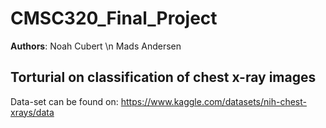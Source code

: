 # CMSC320_Final_Project
**Authors**: 
Noah Cubert \n
Mads Andersen

## Torturial on classification of chest x-ray images
Data-set can be found on: https://www.kaggle.com/datasets/nih-chest-xrays/data
